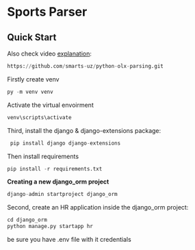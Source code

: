 # Sports Parser

## Quick Start



Also check video [explanation](https://t.me/c/1928723945/42232/47311):





```python
https://github.com/smarts-uz/python-olx-parsing.git
```
 Firstly create venv 
 ```python
py -m venv venv
```
 Activate the virtual envoirment
```python 
venv\scripts\activate 
```
 Third, install the django & django-extensions package:
```python 
 pip install django django-extensions  
 ```
 Then install requirements
```python
pip install -r requirements.txt
```
**Creating a new django_orm  project**
```python
django-admin startproject django_orm
```
Second, create an HR application inside the django_orm project:
```python
cd django_orm
python manage.py startapp hr
```
be sure you have .env file with it credentials













